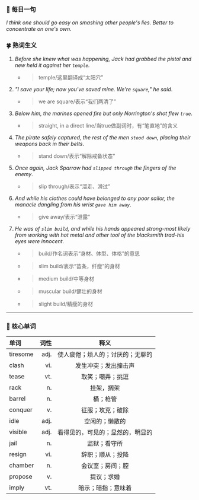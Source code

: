 ### :hibiscus: 每日一句
*I think one should go easy on smashing other people's lies. Better to concentrate on one's own.*

### :four_leaf_clover: 熟词生义
1. *Before she knew what was happening, Jack had grabbed the pistol and new held it against her `temple`*.
   * > temple/这里翻译成“太阳穴”
2. *"I save your life; now you've saved mine. We're `square`," he said*.
   * > we are square/表示“我们两清了”
3. *Below him, the marines opened fire but only Norrington's shot flew `true`*.
   * > straight, in a direct line/当true做副词时，有“笔直地”的含义
4. *The pirate safely captured, the rest of the men `stood down`, placing their weapons back in their belts*.
   * > stand down/表示“解除戒备状态”
5. *Once again, Jack Sparrow had `slipped through` the fingers of the enemy*.
   * > slip through/表示“溜走、滑过”
6. *And while his clothes could have belonged to any poor sailor, the manacle dangling from his wrist `gave him away`*.
   * > give away/表示“泄露”
7. *He was of `slim build`, and while his hands appeared strong-most likely from working with hot metal and other tool of the blacksmith
trad-his eyes were innocent.*
   * > build/作名词表示“身材、体型、体格”的意思
   * > slim build/表示“苗条，纤瘦”的身材
   * > medium build/中等身材
   * > muscular build/健壮的身材
   * > slight build/精瘦的身材
---
### :maple_leaf: 核心单词
|单词|词性|释义|
|:-----|-----:|:-----:|
|tiresome|adj.|使人疲倦；烦人的；讨厌的；无聊的|
|clash|vi.|发生冲突；发出撞击声|
|tease|vt.|取笑；嘲弄；挑逗|
|rack|n.|挂架，搁架|
|barrel|n.|桶；枪管|
|conquer|v.|征服；攻克；破除|
|idle|adj.|空闲的；懒散的|
|visible|adj.|看得见的，可见的；显然的，明显的|
|jail|n.|监狱；看守所|
|resign|vi.|辞职；顺从；投降|
|chamber|n.|会议室；房间；腔|
|propose|v.|提议；求婚|
|imply|vt.|暗示；暗指；意味着|

